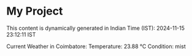 # My Project

This content is dynamically generated in Indian Time (IST): 2024-11-15 23:12:11 IST


Current Weather in Coimbatore:
Temperature: 23.88 °C
Condition: mist
